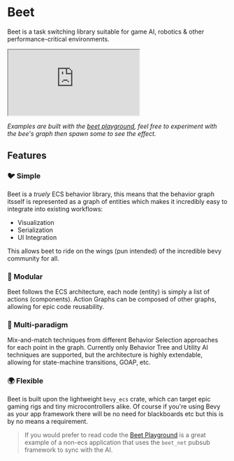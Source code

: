 # Beet

Beet is a task switching library suitable for game AI, robotics & other performance-critical environments.


<iframe src="https://mrchantey.github.io/beet/play/?spawn-bee=&spawn-flower=&hide-graph=&graph=CAAAAAAAAABOZXcgTm9kZQEAAAAAAAAAAAAAAAAAAD%2FNzMw9AAAAAAAAAAA"></iframe>

*Examples are built with the [beet playground](https://mrchantey.github.io/beet/play?spawn-bee=1), feel free to experiment with the bee's graph then spawn some to see the effect.*

## Features
### 🐦 Simple
Beet is a *truely* ECS behavior library, this means that the behavior graph itsself is represented as a graph of entities which makes it incredibly easy to integrate into existing workflows:
- Visualization
- Serialization
- UI Integration

This allows beet to ride on the wings (pun intended) of the incredible bevy community for all.

### 🌳 Modular

Beet follows the ECS architecture, each node (entity) is simply a list of actions (components). Action Graphs can be composed of other graphs, allowing for epic code reusability.

### 🌈 Multi-paradigm

Mix-and-match techniques from different Behavior Selection approaches for each point in the graph. Currently only Behavior Tree and Utility AI techniques are supported, but the architecture is highly extendable, allowing for state-machine transitions, GOAP, etc.

### 🌍 Flexible

Beet is built upon the lightweight `bevy_ecs` crate, which can target epic gaming rigs and tiny microcontrollers alike. Of course if you're using Bevy as your app framework there will be no need for blackboards etc but this is by no means a requirement. 

> If you would prefer to read code the [Beet Playground](https://github.com/mrchantey/beet/blob/main/crates/beet_web/src/bee/bee_game.rs) is a great example of a non-ecs application that uses the `beet_net` pubsub framework to sync with the AI.